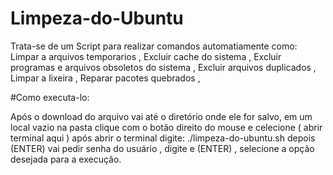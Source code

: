 # Limpeza-do-Ubuntu

Trata-se de um Script para realizar comandos automatiamente como:
Limpar a arquivos temporarios ,
Excluir cache do sistema ,
Excluir programas e arquivos obsoletos do sistema ,
Excluir arquivos duplicados ,
Limpar a lixeira ,
Reparar pacotes quebrados ,

#Como executa-lo:

Após o download do arquivo vai até o diretório onde ele for salvo,
em um local vazio na pasta clique com o botão direito do mouse e celecione ( abrir terminal aqui )
após abrir o terminal digite: ./limpeza-do-ubuntu.sh 
depois (ENTER) vai pedir senha do usuário , digite e (ENTER) ,
selecione a opção desejada  para  a execução.
